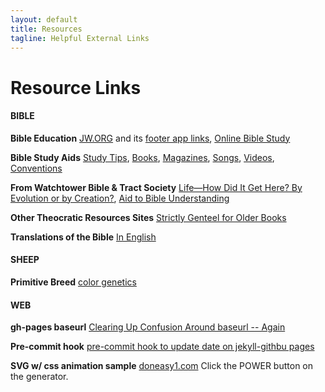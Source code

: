 ```yaml
---
layout: default
title: Resources
tagline: Helpful External Links
---
```


# Resource Links
#### BIBLE
**Bible Education**
[JW.ORG](https://jw.org/) and its [footer app links](https://jw.org/#footer), [Online Bible Study](https://www.jw.org/en/bible-teachings/online-lessons/)

**Bible Study Aids**
[Study Tips](https://www.keepandshare.com/doc/8256091/make-your-bible-study-more-effective?ifr=y), [Books](https://wol.jw.org/en/wol/library/r1/lp-e/all-publications/books), [Magazines](https://www.jw.org/en/library/magazines/), [Songs](https://www.jw.org/en/library/music-songs/), [Videos](https://www.jw.org/en/library/videos/#en/home), [Conventions](https://www.jw.org/en/jehovahs-witnesses/conventions/)

**From Watchtower Bible & Tract Society**
[Life—How Did It Get Here? By Evolution or by Creation?](https://wol.jw.org/en/wol/publication/r1/lp-e/ce), [Aid to Bible Understanding](https://www.keepandshare.com/doc/8254193/aid-bible-understanding-1971-pdf-128-9-meg)

**Other Theocratic Resources Sites**
[Strictly Genteel for Older Books](http://www.strictlygenteel.co.uk/index.html)

**Translations of the Bible**
[In English](https://wol.jw.org/en/wol/bibles/r1/lp-e)

#### SHEEP
**Primitive Breed**
[color genetics](https://www.icelandicsheep.com/resources/articles/color-genetics-in-icelandic-sheep/)
#### WEB
**gh-pages baseurl**
[Clearing Up Confusion Around baseurl -- Again](https://byparker.com/blog/2014/clearing-up-confusion-around-baseurl/)

**Pre-commit hook**
[pre-commit hook to update date on jekyll-githbu pages](https://stackoverflow.com/questions/14978474/)

**SVG w/ css animation sample**
[doneasy1.com](https://www.doneasy1.com) Click the POWER button on the generator.
